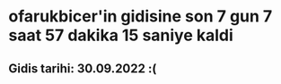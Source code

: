 # ofarukbicer'in gidisine son 7 gun 7 saat 57 dakika 15 saniye kaldi

## Gidis tarihi: 30.09.2022 :(